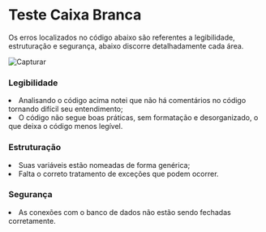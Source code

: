 # Teste Caixa Branca

Os erros localizados no código abaixo são referentes a legibilidade, estruturação e segurança, abaixo discorre detalhadamente cada área.

![Capturar](https://github.com/leonidas144/TesteCaixaBranca/assets/91976743/5eea49c3-56f4-4838-95ed-7c79903c00e3)

<h3>Legibilidade</h3>

<li>Analisando o código acima notei que não há comentários no código tornando difícil seu entendimento;</li>
<li>O código não segue boas práticas, sem formatação e desorganizado, o que deixa o código menos legível.</li>

<h3>Estruturação</h3>

<li>Suas variáveis estão nomeadas de forma genérica;</li>
<li>Falta o correto tratamento de exceções que podem ocorrer.</li>

<h3>Segurança</h3>

<li>As conexões com o banco de dados não estão sendo fechadas corretamente.</li>
